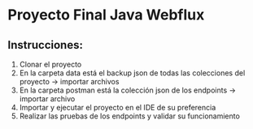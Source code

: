 # Proyecto Final Java Webflux

## Instrucciones:
1. Clonar el proyecto
2. En la carpeta data está el backup json de todas las colecciones del proyecto -> importar archivos
3. En la carpeta postman está la colección json de los endpoints -> importar archivo
4. Importar y ejecutar el proyecto en el IDE de su preferencia
5. Realizar las pruebas de los endpoints y validar su funcionamiento
